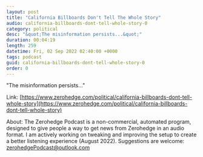 ```yaml
---
layout: post
title: "California Billboards Don't Tell The Whole Story"
audio: california-billboards-dont-tell-whole-story-0
category: political
desc: "&quot;The misinformation persists...&quot;"
duration: 00:04:19
length: 259
datetime: Fri, 02 Sep 2022 02:40:00 +0000
tags: podcast
guid: california-billboards-dont-tell-whole-story-0
order: 0
---
```

&quot;The misinformation persists...&quot;

Link: [https://www.zerohedge.com/political/california-billboards-dont-tell-whole-story](https://www.zerohedge.com/political/california-billboards-dont-tell-whole-story)

About: The Zerohedge Podcast is a non-commercial, automated program, designed to give people a way to get news from Zerohedge in an audio format.  I am actively working on tweaking and improving the setup to create a better listening experience (August 2022).  Suggestions are welcome: [zerohedgePodcast@outlook.com](mailto:zerohedgePodcast@outlook.com)